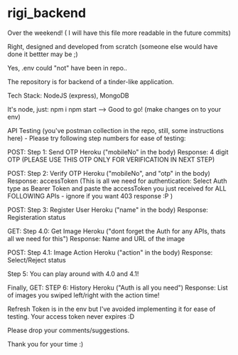 # rigi_backend
Over the weekend! ( I will have this file more readable in the future commits)

Right, designed and developed from scratch (someone else would have done it bettter may be ;) 

Yes, .env could "not" have been in repo..

The repository is for backend of a tinder-like application. 

Tech Stack: NodeJS (express), MongoDB

It's node, just:
npm i
npm start --> Good to go! (make changes on to your env)

API Testing (you've postman collection in the repo, still, some instructions here) - Please try following step numbers for ease of testing:

POST: Step 1: Send OTP Heroku ("mobileNo" in the body)
Response: 4 digit OTP (PLEASE USE THIS OTP ONLY FOR VERIFICATION IN NEXT STEP)

POST: Step 2: Verify OTP Heroku ("mobileNo", and "otp" in the body)
Response: accessToken (This is all we need for authentication: Select Auth type as Bearer Token and paste the accessToken you just received for ALL FOLLOWING APIs - ignore if you want 403 response :P )

POST: Step 3: Register User Heroku ("name" in the body)
Response: Registeration status

GET: Step 4.0: Get Image Heroku ("dont forget the Auth for any APIs, thats all we need for this")
Response: Name and URL of the image

POST: Step 4.1: Image Action Heroku ("action" in the body)
Response: Select/Reject status

Step 5: You can play around with 4.0 and 4.1!

Finally,
GET: STEP 6: History Heroku ("Auth is all you need")
Response: List of images you swiped left/right with the action time!

Refresh Token is in the env but I've avoided implementing it for ease of testing. 
Your access token never expires :D

Please drop your comments/suggestions.

Thank you for your time :) 
